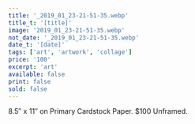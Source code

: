 ```yaml
---
title: '_2019_01_23-21-51-35.webp'
title_t: '[title]'
image: '2019_01_23-21-51-35.webp'
not_date: '_2019_01_23-21-51-35.webp'
date_t: '[date]'
tags: ['art', 'artwork', 'collage']
price: '100'
excerpt: 'art'
available: false
print: false
sold: false
---
```



8.5″ x 11″ on Primary Cardstock Paper.
$100 Unframed.
